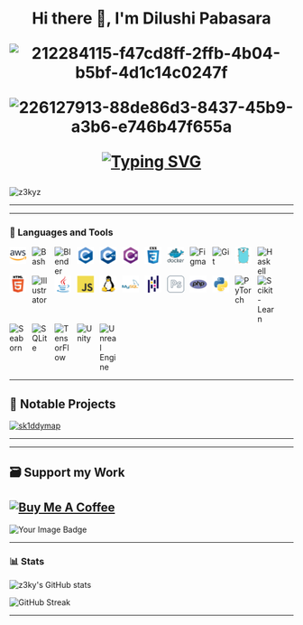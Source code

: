<h1 align="center">Hi there 👋, I'm Dilushi Pabasara 

![212284115-f47cd8ff-2ffb-4b04-b5bf-4d1c14c0247f](https://github.com/user-attachments/assets/a49c0140-a77c-4959-81ab-5731b945bc3f) 

![226127913-88de86d3-8437-45b9-a3b6-e746b47f655a](https://github.com/user-attachments/assets/1c585f7e-3597-41ea-bcf8-0b457375421e)

[![Typing SVG](https://readme-typing-svg.demolab.com?font=Fira+Code&pause=1000&color=1DBD09&center=true&vCenter=true&random=true&width=435&lines=I+am+a+Cybersecurity+Researcher;Developer;Designer+)](https://git.io/typing-svg) </h1>

<p align="left"> <img src="https://komarev.com/ghpvc/?username=z3kyz&label=Profile%20views&color=0e75b6&style=flat"  alt="z3kyz" /> </p>

---


---
### 🧰 Languages and Tools

<img align="left" alt="AWS" width="30px" style="padding-right:10px;" src="https://raw.githubusercontent.com/devicons/devicon/master/icons/amazonwebservices/amazonwebservices-original-wordmark.svg" />
<img align="left" alt="Bash" width="30px" style="padding-right:10px;" src="https://www.vectorlogo.zone/logos/gnu_bash/gnu_bash-icon.svg" />
<img align="left" alt="Blender" width="30px" style="padding-right:10px;" src="https://download.blender.org/branding/community/blender_community_badge_white.svg" />
<img align="left" alt="C" width="30px" style="padding-right:10px;" src="https://raw.githubusercontent.com/devicons/devicon/master/icons/c/c-original.svg" />
<img align="left" alt="C++" width="30px" style="padding-right:10px;" src="https://raw.githubusercontent.com/devicons/devicon/master/icons/cplusplus/cplusplus-original.svg" />
<img align="left" alt="C#" width="30px" style="padding-right:10px;" src="https://raw.githubusercontent.com/devicons/devicon/master/icons/csharp/csharp-original.svg" />
<img align="left" alt="CSS3" width="30px" style="padding-right:10px;" src="https://raw.githubusercontent.com/devicons/devicon/master/icons/css3/css3-original-wordmark.svg" />
<img align="left" alt="Docker" width="30px" style="padding-right:10px;" src="https://raw.githubusercontent.com/devicons/devicon/master/icons/docker/docker-original-wordmark.svg" />
<img align="left" alt="Figma" width="30px" style="padding-right:10px;" src="https://www.vectorlogo.zone/logos/figma/figma-icon.svg" />
<img align="left" alt="Git" width="30px" style="padding-right:10px;" src="https://www.vectorlogo.zone/logos/git-scm/git-scm-icon.svg" />
<img align="left" alt="Go" width="30px" style="padding-right:10px;" src="https://raw.githubusercontent.com/devicons/devicon/master/icons/go/go-original.svg" />
<img align="left" alt="Haskell" width="30px" style="padding-right:10px;" src="https://upload.wikimedia.org/wikipedia/commons/1/1c/Haskell-Logo.svg" />
<img align="left" alt="HTML5" width="30px" style="padding-right:10px;" src="https://raw.githubusercontent.com/devicons/devicon/master/icons/html5/html5-original-wordmark.svg" />
<img align="left" alt="Illustrator" width="30px" style="padding-right:10px;" src="https://www.vectorlogo.zone/logos/adobe_illustrator/adobe_illustrator-icon.svg" />
<img align="left" alt="Java" width="30px" style="padding-right:10px;" src="https://raw.githubusercontent.com/devicons/devicon/master/icons/java/java-original.svg" />
<img align="left" alt="JavaScript" width="30px" style="padding-right:10px;" src="https://raw.githubusercontent.com/devicons/devicon/master/icons/javascript/javascript-original.svg" />
<img align="left" alt="Linux" width="30px" style="padding-right:10px;" src="https://raw.githubusercontent.com/devicons/devicon/master/icons/linux/linux-original.svg" />
<img align="left" alt="MySQL" width="30px" style="padding-right:10px;" src="https://raw.githubusercontent.com/devicons/devicon/master/icons/mysql/mysql-original-wordmark.svg" />
<img align="left" alt="Pandas" width="30px" style="padding-right:10px;" src="https://raw.githubusercontent.com/devicons/devicon/2ae2a900d2f041da66e950e4d48052658d850630/icons/pandas/pandas-original.svg" />
<img align="left" alt="Photoshop" width="30px" style="padding-right:10px;" src="https://raw.githubusercontent.com/devicons/devicon/master/icons/photoshop/photoshop-line.svg" />
<img align="left" alt="PHP" width="30px" style="padding-right:10px;" src="https://raw.githubusercontent.com/devicons/devicon/master/icons/php/php-original.svg" />
<img align="left" alt="Python" width="30px" style="padding-right:10px;" src="https://raw.githubusercontent.com/devicons/devicon/master/icons/python/python-original.svg" />
<img align="left" alt="PyTorch" width="30px" style="padding-right:10px;" src="https://www.vectorlogo.zone/logos/pytorch/pytorch-icon.svg" />
<img align="left" alt="Scikit-Learn" width="30px" style="padding-right:10px;" src="https://upload.wikimedia.org/wikipedia/commons/0/05/Scikit_learn_logo_small.svg" />
<img align="left" alt="Seaborn" width="30px" style="padding-right:10px;" src="https://seaborn.pydata.org/_images/logo-mark-lightbg.svg" />
<img align="left" alt="SQLite" width="30px" style="padding-right:10px;" src="https://www.vectorlogo.zone/logos/sqlite/sqlite-icon.svg" />
<img align="left" alt="TensorFlow" width="30px" style="padding-right:10px;" src="https://www.vectorlogo.zone/logos/tensorflow/tensorflow-icon.svg" />
<img align="left" alt="Unity" width="30px" style="padding-right:10px;" src="https://www.vectorlogo.zone/logos/unity3d/unity3d-icon.svg" />
<img align="left" alt="Unreal Engine" width="30px" style="padding-right:10px;" src="https://raw.githubusercontent.com/kenangundogan/fontisto/036b7eca71aab1bef8e6a0518f7329f13ed62f6b/icons/svg/brand/unreal-engine.svg" />
<br clear="left"/>


---
## 📜 Notable Projects

[![sk1ddymap](https://github-readme-stats.vercel.app/api/pin/?username=z3kyz&repo=sk1ddymap&border_color=289BF9&bg_color=0D1117&title_color=C9D1D9&text_color=8B949E&icon_color=289BF9)](https://github.com/z3kyz/sk1ddymap)

---
-----
## 🗃 Support my Work

 [![Buy Me A Coffee](https://img.shields.io/badge/BuyMeACoffee-FFDD00?style=for-the-badge)](https://www.buymeacoffee.com/z3kyz)
-----
<img src="https://tryhackme-badges.s3.amazonaws.com/z3ky.png" alt="Your Image Badge" />

---
### 📊 Stats

![z3ky's GitHub stats](https://github-readme-stats.vercel.app/api?username=z3kyz&show_icons=true&theme=gruvbox)

![GitHub Streak](https://streak-stats.demolab.com?user=z3kyz&theme=gruvbox&border_radius=4.5)

---

